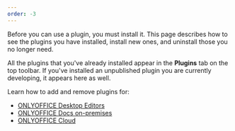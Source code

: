 ```yaml
---
order: -3
---
```


Before you can use a plugin, you must install it. This page describes how to see the plugins you have installed, install new ones, and uninstall those you no longer need.

All the plugins that you've already installed appear in the **Plugins** tab on the top toolbar. If you've installed an unpublished plugin you are currently developing, it appears here as well.

Learn how to add and remove plugins for:

- [ONLYOFFICE Desktop Editors](ONLYOFFICE%20Desktop%20Editors/index.md)
- [ONLYOFFICE Docs on-premises](ONLYOFFICE%20Docs%20on-premises/index.md)
- [ONLYOFFICE Cloud](ONLYOFFICE%20Cloud/index.md)
